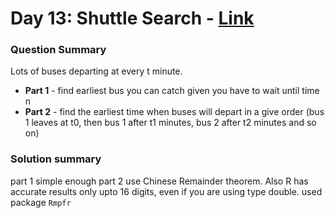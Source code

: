 # Day 13: Shuttle Search - [Link](https://adventofcode.com/2020/day/13)

### Question Summary
Lots of buses departing at every t minute. 


- **Part 1** - find earliest bus you can catch given you have to wait until time n
- **Part 2** - find the earliest time when buses will depart in a give order (bus 1 leaves at t0, then bus 1 after t1 minutes, bus 2 after t2 minutes and so on)

### Solution summary 
part 1 simple enough
part 2 use Chinese Remainder theorem. 
Also R has accurate results only upto 16 digits, even if you are using type double. used package `Rmpfr`